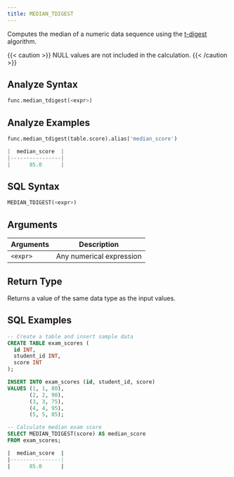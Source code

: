 ```yaml
---
title: MEDIAN_TDIGEST
---
```


Computes the median of a numeric data sequence using the [t-digest](https://github.com/tdunning/t-digest/blob/master/docs/t-digest-paper/histo.pdf) algorithm.

{{< caution >}}
NULL values are not included in the calculation.
{{< /caution >}}

## Analyze Syntax

```python
func.median_tdigest(<expr>)
```

## Analyze Examples
```python
func.median_tdigest(table.score).alias('median_score')

|  median_score  |
|----------------|
|      85.0      |
```

## SQL Syntax

```sql
MEDIAN_TDIGEST(<expr>)
```

## Arguments

| Arguments | Description              |
|-----------|--------------------------|                                                                                                                 
| `<expr>`  | Any numerical expression |                                                                                                     

## Return Type

Returns a value of the same data type as the input values.

## SQL Examples

```sql
-- Create a table and insert sample data
CREATE TABLE exam_scores (
  id INT,
  student_id INT,
  score INT
);

INSERT INTO exam_scores (id, student_id, score)
VALUES (1, 1, 80),
       (2, 2, 90),
       (3, 3, 75),
       (4, 4, 95),
       (5, 5, 85);

-- Calculate median exam score
SELECT MEDIAN_TDIGEST(score) AS median_score
FROM exam_scores;

|  median_score  |
|----------------|
|      85.0      |
```